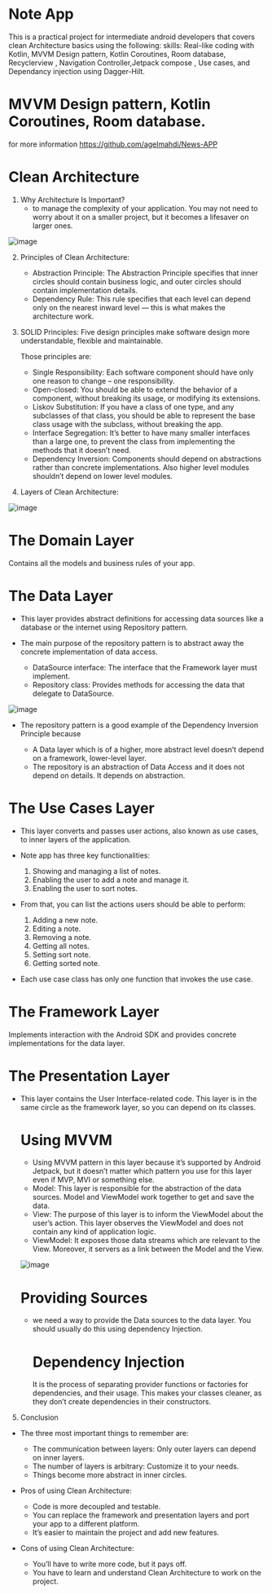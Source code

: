 # Note App

This is a practical project for intermediate android developers that covers clean Architecture basics using the following: skills: Real-like coding with Kotlin, MVVM Design pattern, Kotlin Coroutines, Room database, Recyclerview , Navigation Controller,Jetpack compose , Use cases, and Dependancy injection using Dagger-Hilt.

# MVVM Design pattern, Kotlin Coroutines, Room database.

for more information https://github.com/agelmahdi/News-APP

# Clean Architecture

1. Why Architecture Is Important?
   - to manage the complexity of your application. You may not need to worry about it on a smaller project, but it becomes a lifesaver on larger ones.
 
 
 ![image](https://user-images.githubusercontent.com/26491505/138539745-1be43639-a348-44da-8df6-4ac1d322591e.png)


2. Principles of Clean Architecture:
   - Abstraction Principle: The Abstraction Principle specifies that inner circles should contain business logic, and outer circles should contain implementation details.
   - Dependency Rule: This rule specifies that each level can depend only on the nearest inward level — this is what makes the architecture work.

3. SOLID Principles: Five design principles make software design more understandable, flexible and maintainable. 
    
    Those principles are:
    - Single Responsibility: Each software component should have only one reason to change – one responsibility.
    - Open-closed: You should be able to extend the behavior of a component, without breaking its usage, or modifying its extensions.
    - Liskov Substitution: If you have a class of one type, and any subclasses of that class, you should be able to represent the base class usage with the subclass, without breaking the app.
    - Interface Segregation: It’s better to have many smaller interfaces than a large one, to prevent the class from implementing the methods that it doesn’t need.
    - Dependency Inversion: Components should depend on abstractions rather than concrete implementations. Also higher level modules shouldn’t depend on lower level modules.

4. Layers of Clean Architecture: 

![image](https://user-images.githubusercontent.com/26491505/138561330-369b7cc2-f06c-419e-a4b0-6bd236deb08b.png)

   # The Domain Layer
   
   Contains all the models and business rules of your app.
     
   # The Data Layer
   
   - This layer provides abstract definitions for accessing data sources like a database or the internet using Repository pattern.
   - The main purpose of the repository pattern is to abstract away the concrete implementation of data access.
   
       - DataSource interface: The interface that the Framework layer must implement.
       - Repository class: Provides methods for accessing the data that delegate to DataSource.
       
       
   ![image](https://user-images.githubusercontent.com/26491505/138561933-92616fe0-1433-49b2-a7b2-a0d99bf9ea8d.png)

   - The repository pattern is a good example of the Dependency Inversion Principle because
  
     - A Data layer which is of a higher, more abstract level doesn’t depend on a framework, lower-level layer.
     - The repository is an abstraction of Data Access and it does not depend on details. It depends on abstraction.
     
   # The Use Cases Layer

   - This layer converts and passes user actions, also known as use cases, to inner layers of the application.
   
   - Note app has three key functionalities:
     
      1. Showing and managing a list of notes.
      2. Enabling the user to add a note and manage it.
      3. Enabling the user to sort notes.

       
   - From that, you can list the actions users should be able to perform:
     
      1. Adding a new note.
      2. Editing a note.
      3. Removing a note.
      4. Getting all notes.
      5. Setting sort note.
      6. Getting sorted note. 
      
   - Each use case class has only one function that invokes the use case.
      
   # The Framework Layer
   
   Implements interaction with the Android SDK and provides concrete implementations for the data layer.

   # The Presentation Layer
   
   - This layer contains the User Interface-related code. This layer is in the same circle as the framework layer, so you can depend on its classes.
    
     # Using MVVM
     - Using MVVM pattern in this layer because it’s supported by Android Jetpack, but it doesn’t matter which pattern you use for this layer even if MVP, MVI or something else.
      - Model: This layer is responsible for the abstraction of the data sources. Model and ViewModel work together to get and save the data.
      - View: The purpose of this layer is to inform the ViewModel about the user’s action. This layer observes the ViewModel and does not contain any kind of application logic.
      - ViewModel: It exposes those data streams which are relevant to the View. Moreover, it servers as a link between the Model and the View.
  
     ![image](https://user-images.githubusercontent.com/26491505/137802023-883c2834-3b90-479a-ada8-f8ad129d4021.png) 

     # Providing Sources
     
     - we need a way to provide the Data sources to the data layer. You should usually do this using dependency Injection. 
     
       # Dependency Injection
      
       It is the process of separating provider functions or factories for dependencies, and their usage. This makes your classes cleaner, as they don’t create dependencies in their constructors.


5. Conclusion

  - The three most important things to remember are:

    - The communication between layers: Only outer layers can depend on inner layers.
    - The number of layers is arbitrary: Customize it to your needs.
    - Things become more abstract in inner circles.
   
  - Pros of using Clean Architecture:

    - Code is more decoupled and testable.
    - You can replace the framework and presentation layers and port your app to a different platform.
    - It’s easier to maintain the project and add new features.
   
  - Cons of using Clean Architecture:

    - You’ll have to write more code, but it pays off.
    - You have to learn and understand Clean Architecture to work on the project.






